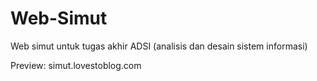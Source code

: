 # Web-Simut
Web simut untuk tugas akhir ADSI (analisis dan desain sistem informasi)

Preview: simut.lovestoblog.com
